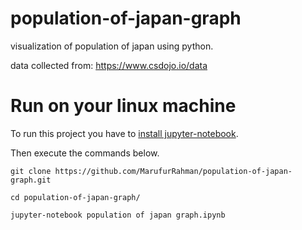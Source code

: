 # population-of-japan-graph
visualization of population of japan using python.

data collected from: https://www.csdojo.io/data


# Run on your linux machine
To run this project you have to [install jupyter-notebook](https://jupyter.readthedocs.io/en/latest/install.html).

Then execute the commands below.
```
git clone https://github.com/MarufurRahman/population-of-japan-graph.git
```
```
cd population-of-japan-graph/
```
```
jupyter-notebook population of japan graph.ipynb
```
